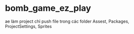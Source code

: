 # bomb_game_ez_play
ae làm project chỉ push file trong các folder Assest, Packages, ProjectSettings, Sprites
